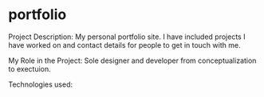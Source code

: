 # portfolio

Project Description:
My personal portfolio site. I have included projects I have worked on and contact details for people to get in touch with me. 

My Role in the Project:
Sole designer and developer from conceptualization to exectuion. 

Technologies used:

